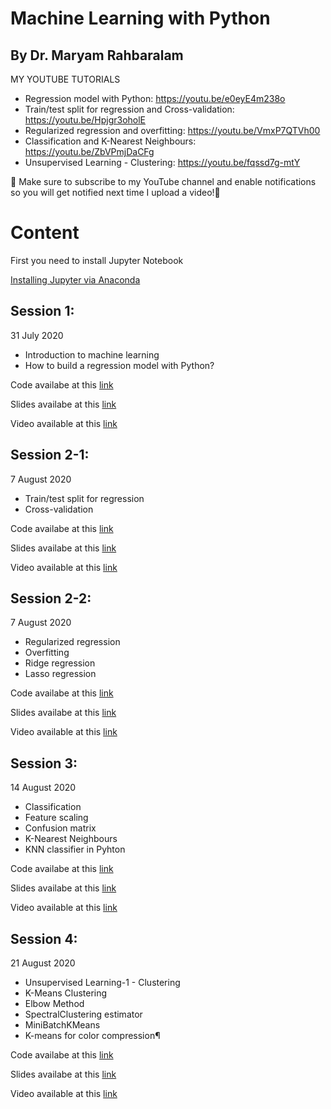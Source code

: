 # Machine Learning with Python
## By Dr. Maryam Rahbaralam
MY YOUTUBE TUTORIALS
- Regression model with Python: https://youtu.be/e0eyE4m238o
- Train/test split for regression and Cross-validation: https://youtu.be/Hpjgr3oholE
- Regularized regression and overfitting: https://youtu.be/VmxP7QTVh00
- Classification and K-Nearest Neighbours: https://youtu.be/ZbVPmjDaCFg
- Unsupervised Learning - Clustering: https://youtu.be/fqssd7g-mtY

🔺 Make sure to subscribe to my YouTube channel and enable notifications so you will get notified next time I upload a video!🔺

# Content #

First you need to install Jupyter Notebook

[Installing Jupyter via Anaconda](https://t.me/machinelearningir/45)

## Session 1: ##
31 July 2020
 - Introduction to machine learning
 - How to build a regression model with Python?
 
 Code availabe at this [link](Ml_S1_31July2020.ipynb)
 
 Slides availabe at this [link](https://github.com/sonarahbar/MachineLearningwithPython/blob/master/Ml_1%2031July2020.pdf)
 
 Video available at this [link](https://youtu.be/e0eyE4m238o)

## Session 2-1:  ##
7 August 2020
- Train/test split for regression
- Cross-validation

 Code availabe at this [link](https://github.com/sonarahbar/MachineLearningwithPython/blob/master/Ml_S2-7AUG2020.pdf)
 
 Slides availabe at this [link](https://github.com/sonarahbar/MachineLearningwithPython/blob/master/Ml_S2-7AUG2020.pdf)
 
 Video available at this [link](https://youtu.be/Hpjgr3oholE)

## Session 2-2:  ##
7 August 2020
- Regularized regression
- Overfitting
- Ridge regression
- Lasso regression

 Code availabe at this [link](https://github.com/sonarahbar/MachineLearningwithPython/blob/master/Ml_S2-7AUG2020.ipynb)
 
 Slides availabe at this [link](https://github.com/sonarahbar/MachineLearningwithPython/blob/master/Ml_S2-7AUG2020.pdf)
 
 Video available at this [link](https://youtu.be/VmxP7QTVh00)

## Session 3:  ## 
14 August 2020
- Classification
- Feature scaling
- Confusion matrix
- K-Nearest Neighbours
- KNN classifier in Pyhton

 Code availabe at this [link](https://github.com/sonarahbar/MachineLearningwithPython/blob/master/Ml_S3-14AUG.ipynb)
 
 Slides availabe at this [link](https://github.com/sonarahbar/MachineLearningwithPython/blob/master/Ml_S3_14AUG2020.pdf)
 
 Video available at this [link](https://youtu.be/ZbVPmjDaCFg)

## Session 4:   ## 
21 August 2020
- Unsupervised Learning-1 - Clustering 
- K-Means Clustering
- Elbow Method
- SpectralClustering estimator
- MiniBatchKMeans
- K-means for color compression¶

 Code availabe at this [link](https://github.com/sonarahbar/MachineLearningwithPython/blob/master/Ml_S4_21AUG2020.ipynb)
 
 Slides availabe at this [link](https://github.com/sonarahbar/MachineLearningwithPython/blob/master/Ml_S4_21AUG2020.pdf)
 
 Video available at this [link](https://youtu.be/fqssd7g-mtY)
